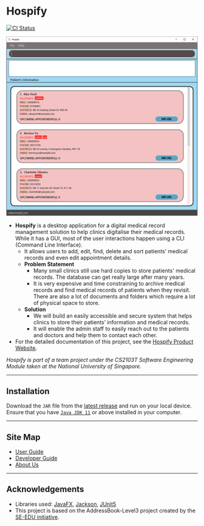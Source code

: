 # Hospify
[![CI Status](https://github.com/AY2021S1-CS2103T-W15-3/tp/workflows/Java%20CI/badge.svg)](https://github.com/AY2021S1-CS2103T-W15-3/tp/actions)

![landing_page](docs/images/landing_page.png)

* **Hospify** is a desktop application for a digital medical record management solution to help clinics digitalise their medical records. While it has a GUI, most of the user interactions happen using a CLI (Command Line Interface).
    * It allows users to add, edit, find, delete and sort patients’ medical records and even edit appointment details.
    * **Problem Statement**
        * Many small clinics still use hard copies to store patients' medical records. The database can get really large after many years.
        * It is very expensive and time constraining to archive medical records and find medical records of patients when they revisit. There are also a lot of documents and folders which require a lot of physical space to store.
    * **Solution**
        * We will build an easily accessible and secure system that helps clinics to store their patients’ information and medical records.
        * It will enable the admin staff to easily reach out to the patients and doctors and help them to contact each other.
* For the detailed documentation of this project, see the [Hospify Product Website](https://ay2021s1-cs2103t-w15-3.github.io/tp/).

_Hospify is part of a team project under the CS2103T Software Engineering Module taken at the National University of Singapore._

---
## Installation
Download the `JAR` file from the [latest release](https://github.com/AY2021S1-CS2103T-W15-3/tp/releases) and run on your local device. Ensure that you have [`Java JDK 11`](https://www.oracle.com/java/technologies/javase-jdk11-downloads.html) or above installed in your computer.

---
## Site Map
* [User Guide](https://ay2021s1-cs2103t-w15-3.github.io/tp/UserGuide.html)
* [Developer Guide](https://ay2021s1-cs2103t-w15-3.github.io/tp/DeveloperGuide.html)
* [About Us](https://ay2021s1-cs2103t-w15-3.github.io/tp/AboutUs.html)

---
## Acknowledgements
* Libraries used: [JavaFX](https://openjfx.io/), [Jackson](https://github.com/FasterXML/jackson), [JUnit5](https://github.com/junit-team/junit5)
* This project is based on the AddressBook-Level3 project created by the [SE-EDU initiative](https://se-education.org).

